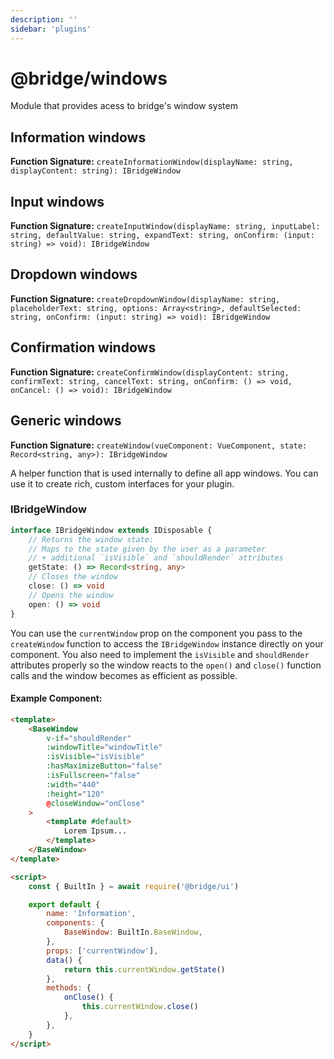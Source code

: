 ```yaml
---
description: ''
sidebar: 'plugins'
---
```


# @bridge/windows

Module that provides acess to bridge's window system

## Information windows

**Function Signature:** `createInformationWindow(displayName: string, displayContent: string): IBridgeWindow`

## Input windows

**Function Signature:** `createInputWindow(displayName: string, inputLabel: string, defaultValue: string, expandText: string, onConfirm: (input: string) => void): IBridgeWindow`

## Dropdown windows

**Function Signature:** `createDropdownWindow(displayName: string, placeholderText: string, options: Array<string>, defaultSelected: string, onConfirm: (input: string) => void): IBridgeWindow`

## Confirmation windows

**Function Signature:** `createConfirmWindow(displayContent: string, confirmText: string, cancelText: string, onConfirm: () => void, onCancel: () => void): IBridgeWindow`

## Generic windows

**Function Signature:** `createWindow(vueComponent: VueComponent, state: Record<string, any>): IBridgeWindow`

A helper function that is used internally to define all app windows. You can use it to create rich, custom interfaces for your plugin.

### IBridgeWindow

```typescript
interface IBridgeWindow extends IDisposable {
	// Returns the window state:
	// Maps to the state given by the user as a parameter
	// + additional `isVisible` and `shouldRender` attributes
	getState: () => Record<string, any>
	// Closes the window
	close: () => void
	// Opens the window
	open: () => void
}
```

You can use the `currentWindow` prop on the component you pass to the `createWindow` function to access the `IBridgeWindow` instance directly on your component. You also need to implement the `isVisible` and `shouldRender` attributes properly so the window reacts to the `open()` and `close()` function calls and the window becomes as efficient as possible.

#### Example Component:

```html
<template>
	<BaseWindow
		v-if="shouldRender"
		:windowTitle="windowTitle"
		:isVisible="isVisible"
		:hasMaximizeButton="false"
		:isFullscreen="false"
		:width="440"
		:height="120"
		@closeWindow="onClose"
	>
		<template #default>
			Lorem Ipsum...
		</template>
	</BaseWindow>
</template>

<script>
	const { BuiltIn } = await require('@bridge/ui')

	export default {
		name: 'Information',
		components: {
			BaseWindow: BuiltIn.BaseWindow,
		},
		props: ['currentWindow'],
		data() {
			return this.currentWindow.getState()
		},
		methods: {
			onClose() {
				this.currentWindow.close()
			},
		},
	}
</script>
```

